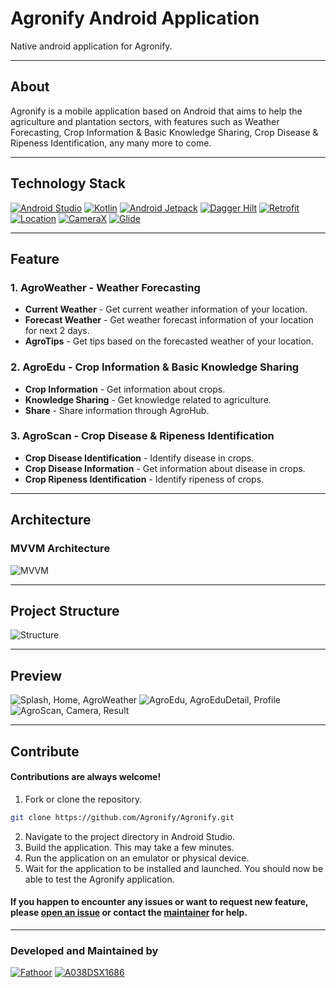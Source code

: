 # Agronify Android Application
Native android application for Agronify.

***

## About
Agronify is a mobile application based on Android that aims to help the agriculture and plantation sectors, with features such as Weather Forecasting, Crop Information & Basic Knowledge Sharing, Crop Disease & Ripeness Identification, any many more to come.

***

## Technology Stack
[![Android Studio](https://img.shields.io/badge/-Android_Studio-white?style=for-the-badge&logo=androidstudio&logoColor=black)](https://github.com/Agronify)
[![Kotlin](https://img.shields.io/badge/-Kotlin-white?style=for-the-badge&logo=kotlin&logoColor=black)](https://github.com/Agronify)
[![Android Jetpack](https://img.shields.io/badge/-Android_Jetpack-white?style=for-the-badge&logo=android&logoColor=black)](https://github.com/Agronify)
[![Dagger Hilt](https://img.shields.io/badge/-Dagger_Hilt-white?style=for-the-badge)](https://github.com/Agronify)
[![Retrofit](https://img.shields.io/badge/-Retrofit-white?style=for-the-badge)](https://github.com/Agronify)
[![Location](https://img.shields.io/badge/-Location-white?style=for-the-badge&logo=googleplay&logoColor=black)](https://github.com/Agronify)
[![CameraX](https://img.shields.io/badge/-CameraX-white?style=for-the-badge)](https://github.com/Agronify)
[![Glide](https://img.shields.io/badge/-Glide-white?style=for-the-badge)](https://github.com/Agronify)

***

## Feature

### 1. **AgroWeather** - Weather Forecasting
- **Current Weather** - Get current weather information of your location.
- **Forecast Weather** - Get weather forecast information of your location for next 2 days.
- **AgroTips** - Get tips based on the forecasted weather of your location.

### 2. **AgroEdu** - Crop Information & Basic Knowledge Sharing
- **Crop Information** - Get information about crops.
- **Knowledge Sharing** - Get knowledge related to agriculture.
- **Share** - Share information through AgroHub.

### 3. **AgroScan** - Crop Disease & Ripeness Identification
- **Crop Disease Identification** - Identify disease in crops.
- **Crop Disease Information** - Get information about disease in crops.
- **Crop Ripeness Identification** - Identify ripeness of crops.

***

## Architecture

### **MVVM Architecture**
![MVVM](https://github.com/Agronify/Agronify/assets/90760976/67f10ba6-4972-40b7-9126-345914bc2857)

***

## Project Structure
![Structure](https://github.com/Agronify/Agronify/assets/90760976/76f0a292-ebb7-4931-b8be-5f0139773e12)

***

## Preview
![Splash, Home, AgroWeather](https://github.com/Agronify/Agronify/assets/90760976/ce3605a1-91ac-4c78-b929-6ea66c9aa6f0)
![AgroEdu, AgroEduDetail, Profile](https://github.com/Agronify/Agronify/assets/90760976/1e91061f-ecef-49c2-b6d0-3a80cbe6a1f5)
![AgroScan, Camera, Result](https://github.com/Agronify/Agronify/assets/90760976/734ba4de-a067-4f06-932a-f2b6b2ff3e89)

***

## Contribute

#### Contributions are always welcome!
1. Fork or clone the repository.
```bash
git clone https://github.com/Agronify/Agronify.git
```
2. Navigate to the project directory in Android Studio.
3. Build the application. This may take a few minutes.
4. Run the application on an emulator or physical device.
5. Wait for the application to be installed and launched. You should now be able to test the Agronify application.

#### If you happen to encounter any issues or want to request new feature, please [open an issue](https://github.com/Agronify/Agronify/issues/new) or contact the [maintainer](https://github.com/fathoor) for help.

***

### Developed and Maintained by
[![Fathoor](https://img.shields.io/badge/-Fathoor-white?style=for-the-badge&logo=github&logoColor=black)](https://github.com/fathoor)
[![A038DSX1686](https://img.shields.io/badge/-A038DSX1686-white?style=for-the-badge)](https://github.com/fathoor)